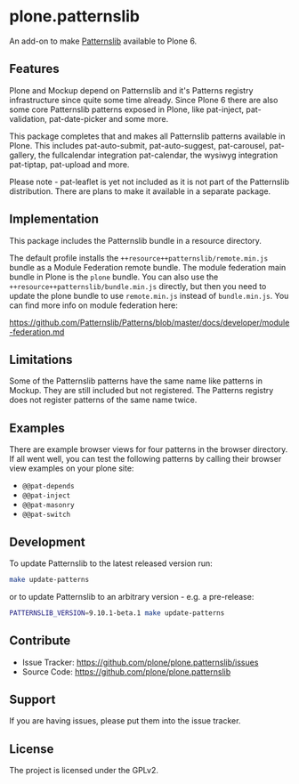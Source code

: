 # plone.patternslib

An add-on to make [Patternslib](http://patternslib.com/) available to Plone 6.


## Features

Plone and Mockup depend on Patternslib and it's Patterns registry infrastructure
since quite some time already.
Since Plone 6 there are also some core Patternslib patterns exposed in Plone,
like pat-inject, pat-validation, pat-date-picker and some more.

This package completes that and makes all Patternslib patterns available in
Plone. This includes pat-auto-submit, pat-auto-suggest, pat-carousel,
pat-gallery, the fullcalendar integration pat-calendar, the wysiwyg integration
pat-tiptap, pat-upload and more.

Please note - pat-leaflet is yet not included as it is not part of the
Patternslib distribution.
There are plans to make it available in a separate package.


## Implementation

This package includes the Patternslib bundle in a resource directory.

The default profile installs the `++resource++patternslib/remote.min.js` bundle
as a Module Federation remote bundle.
The module federation main bundle in Plone is the `plone` bundle.
You can also use the `++resource++patternslib/bundle.min.js` directly, but then
you need to update the plone bundle to use `remote.min.js` instead of
`bundle.min.js`.
You can find more info on module federation here:

https://github.com/Patternslib/Patterns/blob/master/docs/developer/module-federation.md


## Limitations

Some of the Patternslib patterns have the same name like patterns in Mockup.
They are still included but not registered. The Patterns registry does not
register patterns of the same name twice.


## Examples

There are example browser views for four patterns in the browser
directory. If all went well, you can test the following patterns by
calling their browser view examples on your plone site:

-   `@@pat-depends`
-   `@@pat-inject`
-   `@@pat-masonry`
-   `@@pat-switch`


## Development

To update Patternslib to the latest released version run:

```bash
make update-patterns
```

or to update Patternslib to an arbitrary version - e.g. a pre-release:

```bash
PATTERNSLIB_VERSION=9.10.1-beta.1 make update-patterns
```

## Contribute

-   Issue Tracker: <https://github.com/plone/plone.patternslib/issues>
-   Source Code: <https://github.com/plone/plone.patternslib>


## Support

If you are having issues, please put them into the issue tracker.


## License

The project is licensed under the GPLv2.
